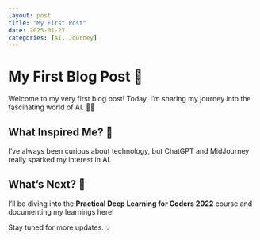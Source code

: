 ```yaml
---
layout: post
title: "My First Post"
date: 2025-01-27
categories: [AI, Journey]
---
```


# My First Blog Post 🎉

Welcome to my very first blog post! Today, I’m sharing my journey into the fascinating world of AI. 🤖✨

## What Inspired Me? 🌟
I’ve always been curious about technology, but ChatGPT and MidJourney really sparked my interest in AI.

## What’s Next? 🚀
I’ll be diving into the **Practical Deep Learning for Coders 2022** course and documenting my learnings here!

Stay tuned for more updates. 💡
